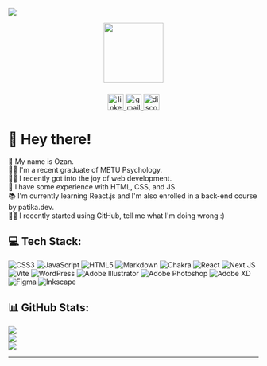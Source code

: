 ![](https://visitcount.itsvg.in/api?id=ozanArslan2424&icon=5&color=1)
<div align="center">
  <img height="120" src="https://camo.githubusercontent.com/62da68eb62b1e5f175f7d1f0191dd89a653d7908feb22d37d4a0ab07365d6791/68747470733a2f2f6d656469612e67697068792e636f6d2f6d656469612f4d3967624264396e6244724f5475314d71782f67697068792e676966"  />
</div>

###

<div align="center">
  <a href="https://www.linkedin.com/in/ozan-arslan-214513209/" target="_blank">
    <img src="https://img.shields.io/static/v1?message=LinkedIn&logo=linkedin&label=&color=0077B5&logoColor=white&labelColor=&style=for-the-badge" height="32" alt="linkedin logo"  />
  </a>
  <a href="mailto:ozanarslanodtu@gmail.com" target="_blank">
    <img src="https://img.shields.io/static/v1?message=Gmail&logo=gmail&label=&color=D14836&logoColor=white&labelColor=&style=for-the-badge" height="32" alt="gmail logo"  />
  </a>
  <a href="discordapp.com/users/167638206400036867" target="_blank">
    <img src="https://img.shields.io/static/v1?message=Discord&logo=discord&label=&color=7289DA&logoColor=white&labelColor=&style=for-the-badge" height="32" alt="discord logo"  />
  </a>
</div>

# 👋 Hey there! 
🤪 My name is Ozan.<br>👨‍🎓 I'm a recent graduate of METU Psychology.<br>👨‍💻 I recently got into the joy of web development.<br>💬 I have some experience with HTML, CSS, and JS.<br>📚 I'm currently learning React.js and I'm also enrolled in a back-end course by patika.dev.<br>🧏‍♂️ I recently started using GitHub, tell me what I'm doing wrong :)


## 💻 Tech Stack:
![CSS3](https://img.shields.io/badge/css3-%231572B6.svg?style=flat-square&logo=css3&logoColor=white) ![JavaScript](https://img.shields.io/badge/javascript-%23323330.svg?style=flat-square&logo=javascript&logoColor=%23F7DF1E) ![HTML5](https://img.shields.io/badge/html5-%23E34F26.svg?style=flat-square&logo=html5&logoColor=white) ![Markdown](https://img.shields.io/badge/markdown-%23000000.svg?style=flat-square&logo=markdown&logoColor=white) ![Chakra](https://img.shields.io/badge/chakra-%234ED1C5.svg?style=flat-square&logo=chakraui&logoColor=white) ![React](https://img.shields.io/badge/react-%2320232a.svg?style=flat-square&logo=react&logoColor=%2361DAFB) ![Next JS](https://img.shields.io/badge/Next-black?style=flat-square&logo=next.js&logoColor=white) ![Vite](https://img.shields.io/badge/vite-%23646CFF.svg?style=flat-square&logo=vite&logoColor=white) ![WordPress](https://img.shields.io/badge/WordPress-%23117AC9.svg?style=flat-square&logo=WordPress&logoColor=white) ![Adobe Illustrator](https://img.shields.io/badge/adobe%20illustrator-%23FF9A00.svg?style=flat-square&logo=adobe%20illustrator&logoColor=white) ![Adobe Photoshop](https://img.shields.io/badge/adobe%20photoshop-%2331A8FF.svg?style=flat-square&logo=adobe%20photoshop&logoColor=white) ![Adobe XD](https://img.shields.io/badge/Adobe%20XD-470137?style=flat-square&logo=Adobe%20XD&logoColor=#FF61F6) ![Figma](https://img.shields.io/badge/figma-%23F24E1E.svg?style=flat-square&logo=figma&logoColor=white) ![Inkscape](https://img.shields.io/badge/Inkscape-e0e0e0?style=flat-square&logo=inkscape&logoColor=080A13)
## 📊 GitHub Stats:

![](https://github-readme-stats.vercel.app/api?username=ozanArslan2424&theme=monokai&hide_border=true&include_all_commits=true&count_private=true)<br/>
![](https://github-readme-streak-stats.herokuapp.com/?user=ozanArslan2424&theme=monokai&hide_border=true)<br/>
![](https://github-readme-stats.vercel.app/api/top-langs/?username=ozanArslan2424&theme=monokai&hide_border=true&include_all_commits=true&count_private=true&layout=compact)

---

